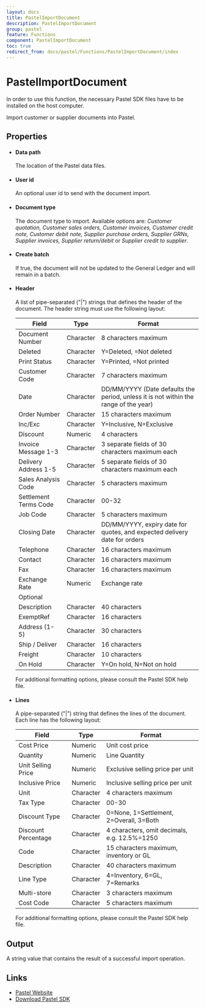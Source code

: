 ```yaml
---
layout: docs
title: PastelImportDocument
description: PastelImportDocument
group: pastel
feature: Functions
component: PastelImportDocument
toc: true
redirect_from: docs/pastel/Functions/PastelImportDocument/index
---
```

PastelImportDocument
====================

<span class="recommendation">In order to use this function, the necessary Pastel SDK files have to be installed on the host computer.</span>

Import customer or supplier documents into Pastel.

Properties
----------

-  #### Data path

    The location of the Pastel data files.

-  #### User id

	An optional user id to send with the document import.

-  #### Document type

	The document type to import.  Available options are:
	*Customer quotation, Customer sales orders, Customer invoices, Customer credit note, Customer debit note, Supplier purchase orders, Supplier GRNs, Supplier invoices, Supplier return/debit* or *Supplier credit to supplier*.

-  #### Create batch

	 If true, the document will not be updated to the General Ledger and will remain in a batch.

-  #### Header

    A list of pipe-separated ("|") strings that defines the header of the document.  The header string must use the following layout:

	<table>
		<thead>
			<tr>
				<th>Field</th>
				<th>Type</th>
				<th>Format</th>
			</tr>
		</thead>
		<tbody>
			<tr>
				<td>Document Number</td>
				<td>Character</td>
				<td>8 characters maximum</td>
			</tr>
			<tr>
				<td>Deleted</td>
				<td>Character</td>
				<td>Y=Deleted, <space>=Not deleted</td>
			</tr>
			<tr>
				<td>Print Status</td>
				<td>Character</td>
				<td>Y=Printed, <space>=Not printed</td>
			</tr>
			<tr>
				<td>Customer Code</td>
				<td>Character</td>
				<td>7 characters maximum</td>
			</tr>
			<tr>
				<td>Date</td>
				<td>Character</td>
				<td>DD/MM/YYYY (Date defaults the period, unless it is not within the range of the year)</td>
			</tr>
			<tr>
				<td>Order Number</td>
				<td>Character</td>
				<td>15 characters maximum</td>
			</tr>
			<tr>
				<td>Inc/Exc</td>
				<td>Character</td>
				<td>Y=Inclusive, N=Exclusive</td>
			</tr>
			<tr>
				<td>Discount</td>
				<td>Numeric</td>
				<td>4 characters</td>
			</tr>
			<tr>
				<td>Invoice Message 1-3</td>
				<td>Character</td>
				<td>3 separate fields of 30 characters maximum each</td>
			</tr>
			<tr>
				<td>Delivery Address 1-5</td>
				<td>Character</td>
				<td>5 separate fields of 30 characters maximum each</td>
			</tr>
			<tr>
				<td>Sales Analysis Code</td>
				<td>Character</td>
				<td>5 characters maximum</td>
			</tr>
			<tr>
				<td>Settlement Terms Code</td>
				<td>Character</td>
				<td>00-32</td>
			</tr>
			<tr>
				<td>Job Code</td>
				<td>Character</td>
				<td>5 characters maximum</td>
			</tr>
			<tr>
				<td>Closing Date</td>
				<td>Character</td>
				<td>DD/MM/YYYY, expiry date for quotes, and expected delivery date for orders</td>
			</tr>
			<tr>
				<td>Telephone</td>
				<td>Character</td>
				<td>16 characters maximum</td>
			</tr>
			<tr>
				<td>Contact</td>
				<td>Character</td>
				<td>16 characters maximum</td>
			</tr>
			<tr>
				<td>Fax</td>
				<td>Character</td>
				<td>16 characters maximum</td>
			</tr>
			<tr>
				<td>Exchange Rate</td>
				<td>Numeric</td>
				<td>Exchange rate</td>
			</tr>
			<tr>
				<td>Optional</td>
				<td></td>
				<td></td>
			</tr>
			<tr>
				<td>Description</td>
				<td>Character</td>
				<td>40 characters</td>
			</tr>
			<tr>
				<td>ExemptRef</td>
				<td>Character</td>
				<td>16 characters</td>
			</tr>
			<tr>
				<td>Address (1-5)</td>
				<td>Character</td>
				<td>30 characters</td>
			</tr>
			<tr>
				<td>Ship / Deliver</td>
				<td>Character</td>
				<td>16 characters</td>
			</tr>
			<tr>
				<td>Freight</td>
				<td>Character</td>
				<td>10 characters</td>
			</tr>
			<tr>
				<td>On Hold</td>
				<td>Character</td>
				<td>Y=On hold, N=Not on hold</td>
			</tr>
		</tbody>
	</table>
	
	<span class="recommendation">For additional formatting options, please consult the Pastel SDK help file.</span>
	

-  #### Lines

    A pipe-separated ("|") string that defines the lines of the document.  Each line has the following layout:

	<table>
		<thead>
			<tr>
				<th>Field</th>
				<th>Type</th>
				<th>Format</th>
			</tr>
		</thead>
		<tbody>
			<tr>
				<td>Cost Price</td>
				<td>Numeric</td>
				<td>Unit cost price</td>
			</tr>
			<tr>
				<td>Quantity</td>
				<td>Numeric</td>
				<td>Line Quantity</td>
			</tr>
			<tr>
				<td>Unit Selling Price</td>
				<td>Numeric</td>
				<td>Exclusive selling price per unit</td>
			</tr>
			<tr>
				<td>Inclusive Price</td>
				<td>Numeric</td>
				<td>Inclusive selling price per unit</td>
			</tr>
			<tr>
				<td>Unit</td>
				<td>Character</td>
				<td>4 characters maximum</td>
			</tr>
			<tr>
				<td>Tax Type</td>
				<td>Character</td>
				<td>00-30</td>
			</tr>
			<tr>
				<td>Discount Type</td>
				<td>Character</td>
				<td>0=None, 1=Settlement, 2=Overall, 3=Both</td>
			</tr>
			<tr>
				<td>Discount Percentage</td>
				<td>Character</td>
				<td>4 characters, omit decimals, e.g. 12.5%=1250</td>
			</tr>
			<tr>
				<td>Code</td>
				<td>Character</td>
				<td>15 characters maximum, inventory or GL</td>
			</tr>
			<tr>
				<td>Description</td>
				<td>Character</td>
				<td>40 characters maximum</td>
			</tr>
			<tr>
				<td>Line Type</td>
				<td>Character</td>
				<td>4=Inventory, 6=GL, 7=Remarks</td>
			</tr>
			<tr>
				<td>Multi-store</td>
				<td>Character</td>
				<td>3 characters maximum</td>
			</tr>
			<tr>
				<td>Cost Code</td>
				<td>Character</td>
				<td>5 characters maximum</td>
			</tr>
		</tbody>
	</table>

	<span class="recommendation">For additional formatting options, please consult the Pastel SDK help file.</span>
	

Output
------

A string value that contains the result of a successful import operation.

Links
-----------

- [Pastel Website](https://www.pastel.co.za/)
- [Download Pastel SDK](https://www.sage.com/za/partners/developers/sage-pastel-accounting)
